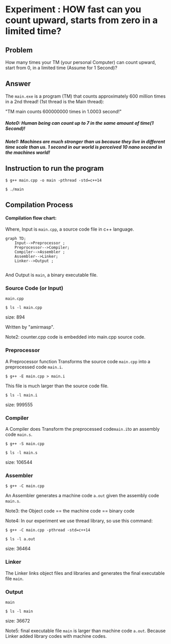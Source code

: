 # Experiment : HOW fast can you count upward, starts from zero in a limited time? 
## Problem
How many times your TM (your personal Computer) can 
count upward, start from 0, in a limited time (Assume for 1 Second)?

## Answer
The `main.exe` is a program (TM) that counts approximately 600 million times
in a 2nd thread! (1st thread is the Main thread):

"TM main counts 600000000 times in 1.0003 second!"
##### Note0: Human being can count up to 7 in the same amount of time(1 Second)!    
##### Note1: Machines are much stronger than us because they live in different time scale than us. 1 second in our world is perceived 10 nano second in the machines world!
## Instruction to run the program
`$ g++ main.cpp -o main -pthread -std=c++14`

`$ ./main`

  

## Compilation Process
#### Compilation flow chart:

Where, Input is `main.cpp`, a source code file in c++ language. 
```mermaid
graph TD;
    Input-->Preprocessor ;
    Preprocessor-->Compiler;
    Compiler-->Assembler ;
    Assembler-->Linker;
    Linker-->Output ;
    
```
And Output is `main`, a binary executable file.
### Source Code (or Input)

`main.cpp`

`$ ls -l main.cpp`

size: 894


Written by "amirmasp".

 Note2: counter.cpp code is embedded into main.cpp source code. 

### Preprocessor


A Preprocessor function Transforms the source code `main.cpp` into a preprocessed code `main.i`.

`$ g++ -E main.cpp > main.i`

This file is much larger than the source code file.

`$ ls -l main.i`

size: 999555




### Compiler

A Compiler does Transform the preprocessed code`main.i`to an assembly code `main.s`.

`$ g++ -S main.cpp`

`$ ls -l main.s` 

size: 106544

### Assembler

`$ g++ -C main.cpp`

An Assembler generates a machine code `a.out` given the assembly code `main.s`.

Note3: the Object code == the machine code == binary code

Note4: In our experiment we use thread library, so use this command:
 
`$ g++ -C main.cpp -pthread -std=c++14` 

`$ ls -l a.out`

size: 36464



### Linker

The Linker links object files and libraries and generates the final executable file `main`.

### Output

`main`

`$ ls -l main`

size: 36672

Note5: final executable file `main` is larger than machine code `a.out`. Because Linker added library codes with machine codes.

   
